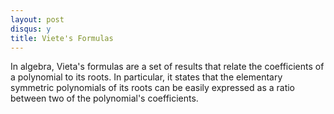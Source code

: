 ```yaml
---
layout: post
disqus: y
title: Viete's Formulas
---
```


In algebra, Vieta's formulas are a set of results that relate the coefficients of a polynomial to its roots. In particular, it states that the elementary symmetric polynomials of its roots can be easily expressed as a ratio between two of the polynomial's coefficients.

```c++

```

```python
```

```java
```
